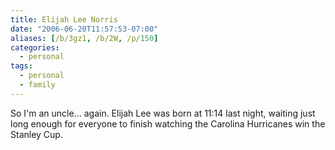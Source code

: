 ```yaml
---
title: Elijah Lee Norris
date: "2006-06-20T11:57:53-07:00"
aliases: [/b/3gz1, /b/2W, /p/150]
categories:
  - personal
tags:
  - personal
  - family
---
```


So I'm an uncle... again. Elijah Lee was born at 11:14 last night, waiting just long enough for everyone to finish
watching the Carolina Hurricanes win the Stanley Cup.
